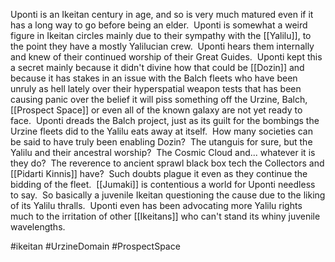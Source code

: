 
Uponti is an Ikeitan century in age, and so is very much matured even if it has a long way to go before being an elder.  Uponti is somewhat a weird figure in Ikeitan circles mainly due to their sympathy with the [[Yalilu]], to the point they have a mostly Yalilucian crew.  Uponti hears them internally and knew of their continued worship of their Great Guides.  Uponti kept this a secret mainly because it didn't divine how that could be [[Dozin]] and because it has stakes in an issue with the Balch fleets who have been unruly as hell lately over their hyperspatial weapon tests that has been causing panic over the belief it will piss something off the Urzine, Balch, [[Prospect Space]] or even all of the known galaxy are not yet ready to face.  Uponti dreads the Balch project, just as its guilt for the bombings the Urzine fleets did to the Yalilu eats away at itself.  How many societies can be said to have truly been enabling Dozin?  The utanguis for sure, but the Yalilu and their ancestral worship?  The Cosmic Cloud and... whatever it is they do?  The reverence to ancient sprawl black box tech the Collectors and [[Pidarti Kinnis]] have?  Such doubts plague it even as they continue the bidding of the fleet.  [[Jumaki]] is contentious a world for Uponti needless to say.  So basically a juvenile Ikeitan questioning the cause due to the liking of its Yalilu thralls.  Uponti even has been advocating more Yalilu rights much to the irritation of other [[Ikeitans]] who can't stand its whiny juvenile wavelengths.

#ikeitan 
#UrzineDomain 
#ProspectSpace 